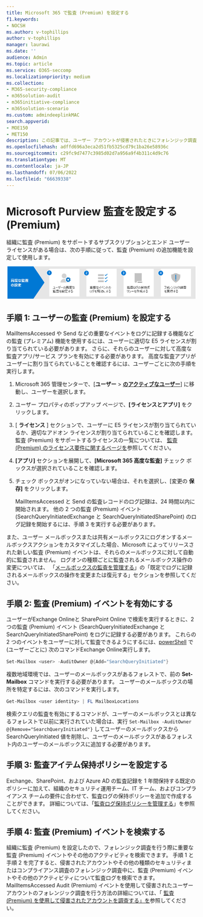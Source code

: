 ```yaml
---
title: Microsoft 365 で監査 (Premium) を設定する
f1.keywords:
- NOCSH
ms.author: v-tophillips
author: v-tophillips
manager: laurawi
ms.date: ''
audience: Admin
ms.topic: article
ms.service: O365-seccomp
ms.localizationpriority: medium
ms.collection:
- M365-security-compliance
- m365solution-audit
- m365initiative-compliance
- m365solution-scenario
ms.custom: admindeeplinkMAC
search.appverid:
- MOE150
- MET150
description: この記事では、ユーザー アカウントが侵害されたときにフォレンジック調査を実行したり、他のセキュリティ関連のインシデントを調査したりできるように、監査 (Premium) を設定する方法について説明します。
ms.openlocfilehash: adffd696a3eca2d51fb5325cd79c1ba26e58936c
ms.sourcegitcommit: c29fc9d7477c3985d02d7a956a9f4b311c4d9c76
ms.translationtype: MT
ms.contentlocale: ja-JP
ms.lasthandoff: 07/06/2022
ms.locfileid: "66639338"
---
```

# <a name="set-up-microsoft-purview-audit-premium"></a>Microsoft Purview 監査を設定する (Premium)

組織に監査 (Premium) をサポートするサブスクリプションとエンド ユーザー ライセンスがある場合は、次の手順に従って、監査 (Premium) の追加機能を設定して使用します。

![監査 (プレミアム) を設定するためのワークフロー。](../media/AdvancedAuditWorkflow.png)

## <a name="step-1-set-up-audit-premium-for-users"></a>手順 1: ユーザーの監査 (Premium) を設定する

MailItemsAccessed や Send などの重要なイベントをログに記録する機能などの監査 (プレミアム) 機能を使用するには、ユーザーに適切な E5 ライセンスが割り当てられている必要があります。 さらに、それらのユーザーに対して高度な監査アプリ/サービス プランを有効にする必要があります。 高度な監査アプリがユーザーに割り当てられていることを確認するには、ユーザーごとに次の手順を実行します。

1. Microsoft 365 管理センターで、[**ユーザー** > <a href="https://go.microsoft.com/fwlink/p/?linkid=834822" target="_blank">**のアクティブなユーザー**</a>] に移動し、ユーザーを選択します。

2. ユーザー プロパティのポップアップ ページで、**[ライセンスとアプリ]** をクリックします。

3. [ **ライセンス** ] セクションで、ユーザーに E5 ライセンスが割り当てられているか、適切なアドオン ライセンスが割り当てられていることを確認します。 監査 (Premium) をサポートするライセンスの一覧については、 [監査 (Premium) のライセンス要件に関するページを](auditing-solutions-overview.md#audit-premium-1)参照してください。

4. **[アプリ]** セクションを展開して、**[Microsoft 365 高度な監査]** チェック ボックスが選択されていることを確認します。

5. チェック ボックスがオンになっていない場合は、それを選択し、[変更の **保存]** をクリックします。

   MailItemsAccessed と Send の監査レコードのログ記録は、24 時間以内に開始されます。 他の 2 つの監査 (Premium) イベント (SearchQueryInitiatedExchange と SearchQueryInitiatedSharePoint) のログ記録を開始するには、手順 3 を実行する必要があります。

また、ユーザー メールボックスまたは共有メールボックスにログオンするメールボックスアクションをカスタマイズした場合、Microsoft によってリリースされた新しい監査 (Premium) イベントは、それらのメールボックスに対して自動的に監査されません。 ログオンの種類ごとに監査されるメールボックス操作の変更については、 「[メールボックスの監査を管理する](enable-mailbox-auditing.md#change-or-restore-mailbox-actions-logged-by-default)」の「既定でログに記録されるメールボックスの操作を変更または復元する」セクションを参照してください。

## <a name="step-2-enable-audit-premium-events"></a>手順 2: 監査 (Premium) イベントを有効にする

ユーザーがExchange Onlineと SharePoint Online で検索を実行するときに、2 つの監査 (Premium) イベント (SearchQueryInitiatedExchange と SearchQueryInitiatedSharePoint) をログに記録する必要があります。 これらの 2 つのイベントをユーザーに対して監査できるようにするには、[powerShell](/powershell/exchange/connect-to-exchange-online-powershell) で (ユーザーごとに) 次のコマンドExchange Online実行します。

```powershell
Set-Mailbox <user> -AuditOwner @{Add="SearchQueryInitiated"}
```

複数地域環境では、ユーザーのメールボックスがあるフォレストで、前の **Set-Mailbox** コマンドを実行する必要があります。 ユーザーのメールボックスの場所を特定するには、次のコマンドを実行します。 

```powershell
Get-Mailbox <user identity> | FL MailboxLocations
```

検索クエリの監査を有効にするコマンドが、ユーザーのメールボックスとは異なるフォレストで以前に実行されていた場合は、実行 `Set-Mailbox -AuditOwner @{Remove="SearchQueryInitiated"}` してユーザーのメールボックスから SearchQueryInitiated 値を削除し、ユーザーのメールボックスがあるフォレスト内のユーザーのメールボックスに追加する必要があります。

## <a name="step-3-set-up-audit-retention-policies"></a>手順 3: 監査アイテム保持ポリシーを設定する

Exchange、SharePoint、および Azure AD の監査記録を 1 年間保持する既定のポリシーに加えて、組織のセキュリティ運用チーム、IT チーム、およびコンプライアンス チームの要件に合わせて、監査ログの保持ポリシーを追加で作成することができます。 詳細については、「[監査ログ保持ポリシーを管理する](audit-log-retention-policies.md)」を参照してください。

## <a name="step-4-search-for-audit-premium-events"></a>手順 4: 監査 (Premium) イベントを検索する

組織に監査 (Premium) を設定したので、フォレンジック調査を行う際に重要な監査 (Premium) イベントやその他のアクティビティを検索できます。 手順 1 と手順 2 を完了すると、侵害されたアカウントやその他の種類のセキュリティまたはコンプライアンス調査のフォレンジック調査中に、監査 (Premium) イベントやその他のアクティビティについて監査ログを検索できます。 MailItemsAccessed Audit (Premium) イベントを使用して侵害されたユーザー アカウントのフォレンジック調査を行う方法の詳細については、「 [監査 (Premium) を使用して侵害されたアカウントを調査する」を](mailitemsaccessed-forensics-investigations.md)参照してください。
